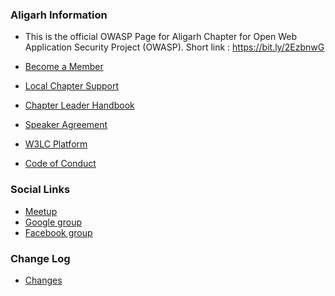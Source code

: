 ### Aligarh Information
* This is the official OWASP Page for Aligarh Chapter for Open Web Application Security Project (OWASP).
Short link : https://bit.ly/2EzbnwG

* [Become a Member](https://www.owasp.org/index.php/Membership)
* [Local Chapter Support](https://www.owasp.org/index.php/Local_Chapter_Supporter)
* [Chapter Leader Handbook](https://www.owasp.org/index.php/Chapter_Leader_Handbook)
* [Speaker Agreement](https://www.owasp.org/index.php/Speaker_Agreement)
* [W3LC Platform](https://www.w3lc.com)
* [Code of Conduct](https://www.owasp.org/index.php/Governance/Conference_Policies)


### Social Links
* [Meetup](https://www.meetup.com/OWASP-Aligarh-Meetup-Group/)
* [Google group](https://groups.google.com/g/owasp-aligarh-chapter)
* [Facebook group](https://www.facebook.com/groups/2795458137222902)
 

### Change Log
* [Changes](https://github.com/OWASP/www-chapter-aligarh/commits/master)
